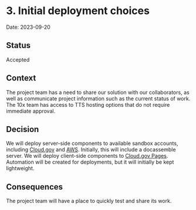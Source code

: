 # 3. Initial deployment choices

Date: 2023-09-20

## Status

Accepted

## Context

The project team has a need to share our solution with our collaborators, as well as communicate project information such as the current status of work. The 10x team has access to TTS hosting options that do not require immediate approval.

## Decision

We will deploy server-side components to available sandbox accounts, including [Cloud.gov](https://www.cloud.gov) and [AWS](https://aws.amazon.com/). Initially, this will include a docassemble server. We will deploy client-side components to [Cloud.gov Pages](https://cloud.gov/pages/). Automation will be created for deployments, but it will initially be kept lightweight.

## Consequences

The project team will have a place to quickly test and share its work.
